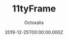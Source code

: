 ---
title: 11tyFrame
github: 'https://github.com/octoxalis/11tyframe'
demo: 'https://11tyframe.netlify.com'
author: Octoxalis
date: 2019-12-25T00:00:00.000Z
github_branch: master
ssg:
  - Eleventy
cms:
  - No CMS
description: A light site frame using Eleventy static site generator
stale: false
---